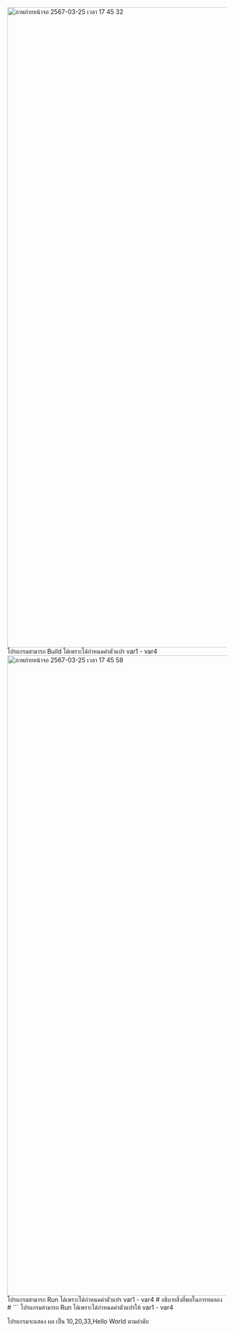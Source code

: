 <img width="1470" alt="ภาพถ่ายหน้าจอ 2567-03-25 เวลา 17 45 32" src="https://github.com/omelaweng/03376836-OOP-2566-Lab-04/assets/144561325/f969ff1b-6370-4d28-abab-989c9c175ec0">
โปรแกรมสามารถ Build ได้เพราะได้กำหนดค่าตัวแปร var1 - var4
<img width="1470" alt="ภาพถ่ายหน้าจอ 2567-03-25 เวลา 17 45 58" src="https://github.com/omelaweng/03376836-OOP-2566-Lab-04/assets/144561325/885faad7-b9b2-4b73-8929-1a3fa387dc04">
โปรแกรมสามารถ Run ได้เพราะได้กำหนดค่าตัวแปร var1 - var4
# อธิบายสิ่งที่พบในการทดลอง #
```
โปรแกรมสามารถ Run ได้เพราะได้กำหนดค่าตัวแปรให้ var1 - var4

โปรแกรมจะแสดง ผล เป็น 10,20,33,Hello World ตามลำดับ
